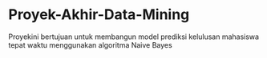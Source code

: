 # Proyek-Akhir-Data-Mining
Proyekini bertujuan untuk membangun model prediksi kelulusan mahasiswa tepat waktu menggunakan algoritma Naive Bayes
